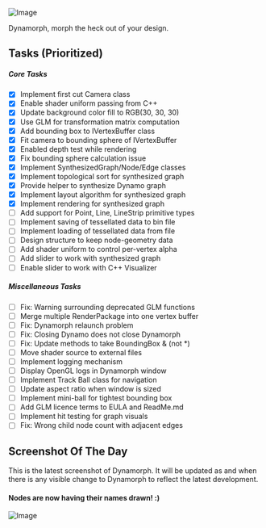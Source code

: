 ![Image](https://raw.github.com/ikeough/Dynamo/master/doc/distrib/Images/dynamo_logo_dark.png) 

Dynamorph, morph the heck out of your design.

## Tasks (Prioritized) ##

##### Core Tasks #####
- [x] Implement first cut Camera class
- [x] Enable shader uniform passing from C++
- [x] Update background color fill to RGB(30, 30, 30)
- [x] Use GLM for transformation matrix computation
- [x] Add bounding box to IVertexBuffer class
- [x] Fit camera to bounding sphere of IVertexBuffer
- [x] Enabled depth test while rendering
- [x] Fix bounding sphere calculation issue
- [x] Implement SynthesizedGraph/Node/Edge classes
- [x] Implement topological sort for synthesized graph
- [x] Provide helper to synthesize Dynamo graph 
- [x] Implement layout algorithm for synthesized graph
- [x] Implement rendering for synthesized graph
- [ ] Add support for Point, Line, LineStrip primitive types
- [ ] Implement saving of tessellated data to bin file
- [ ] Implement loading of tessellated data from file
- [ ] Design structure to keep node-geometry data
- [ ] Add shader uniform to control per-vertex alpha
- [ ] Add slider to work with synthesized graph
- [ ] Enable slider to work with C++ Visualizer

##### Miscellaneous Tasks #####
- [ ] Fix: Warning surrounding deprecated GLM functions
- [ ] Merge multiple RenderPackage into one vertex buffer
- [ ] Fix: Dynamorph relaunch problem
- [ ] Fix: Closing Dynamo does not close Dynamorph
- [ ] Fix: Update methods to take BoundingBox & (not *)
- [ ] Move shader source to external files
- [ ] Implement logging mechanism
- [ ] Display OpenGL logs in Dynamorph window
- [ ] Implement Track Ball class for navigation
- [ ] Update aspect ratio when window is sized
- [ ] Implement mini-ball for tightest bounding box
- [ ] Add GLM licence terms to EULA and ReadMe.md
- [ ] Implement hit testing for graph visuals
- [ ] Fix: Wrong child node count with adjacent edges

## Screenshot Of The Day ##
This is the latest screenshot of Dynamorph. It will be updated as and when there is any visible change to Dynamorph to reflect the latest development.

#### Nodes are now having their names drawn! :) ####
![Image](https://raw.githubusercontent.com/Benglin/Dynamo/Recharge_Ben/src/Extensions/Dynamorph/dynamorph-screen.png)
